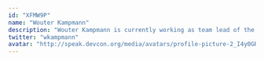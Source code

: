```yaml
---
id: "XFMW9P"
name: "Wouter Kampmann"
description: "Wouter Kampmann is currently working as team lead of the Sustainable Ecosystem Scaling Core Unit (SES) at MakerDAO. The SES team performs research, analysis, and bootstrapping work on the challenges and solutions for scaling up MakerDAO. Its mission is to remove the barriers between decentralized workforce, capital and work. Previously, Wouter worked as the Head of Engineering at the Maker Foundation."
twitter: "wkampmann"
avatar: "http://speak.devcon.org/media/avatars/profile-picture-2_I4y0GRy.jpg"
---
```

